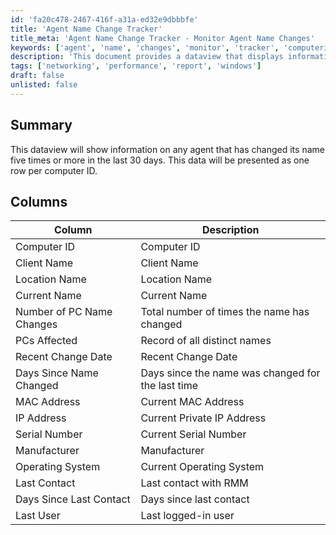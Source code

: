 ```yaml
---
id: 'fa20c478-2467-416f-a31a-ed32e9dbbbfe'
title: 'Agent Name Change Tracker'
title_meta: 'Agent Name Change Tracker - Monitor Agent Name Changes'
keywords: ['agent', 'name', 'changes', 'monitor', 'tracker', 'computerid']
description: 'This document provides a dataview that displays information about agents that have changed their names five times or more in the last 30 days, including details such as computer ID, client name, location, and more.'
tags: ['networking', 'performance', 'report', 'windows']
draft: false
unlisted: false
---
```


## Summary

This dataview will show information on any agent that has changed its name five times or more in the last 30 days. This data will be presented as one row per computer ID.

## Columns

| Column                     | Description                                           |
|---------------------------|-------------------------------------------------------|
| Computer ID               | Computer ID                                          |
| Client Name               | Client Name                                          |
| Location Name             | Location Name                                        |
| Current Name              | Current Name                                         |
| Number of PC Name Changes  | Total number of times the name has changed           |
| PCs Affected              | Record of all distinct names                         |
| Recent Change Date        | Recent Change Date                                   |
| Days Since Name Changed    | Days since the name was changed for the last time    |
| MAC Address               | Current MAC Address                                  |
| IP Address                | Current Private IP Address                           |
| Serial Number             | Current Serial Number                                |
| Manufacturer              | Manufacturer                                         |
| Operating System          | Current Operating System                             |
| Last Contact              | Last contact with RMM                                |
| Days Since Last Contact   | Days since last contact                              |
| Last User                 | Last logged-in user                                  |


